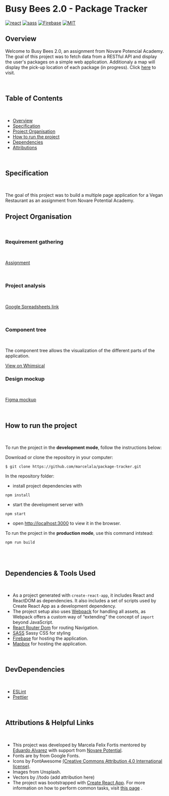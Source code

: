 # Busy Bees 2.0 - Package Tracker

[![react](https://img.shields.io/badge/React-20232A?style=for-the-badge&logo=react&logoColor=61DAFB)](https://reactjs.org/)
[![sass](https://img.shields.io/badge/Sass-CC6699?style=for-the-badge&logo=sass&logoColor=white)](https://sass-lang.com/)
[![Firebase](https://img.shields.io/badge/firebase-%23039BE5.svg?style=for-the-badge&logo=firebase)](https://firebase.google.com/)
[![MIT](https://camo.githubusercontent.com/3dbcfa4997505c80ef928681b291d33ecfac2dabf563eb742bb3e269a5af909c/68747470733a2f2f696d672e736869656c64732e696f2f6769746875622f6c6963656e73652f496c65726961796f2f6d61726b646f776e2d6261646765733f7374796c653d666f722d7468652d6261646765)](https://professionalprograms.mit.edu/?utm_source=google&utm_medium=cpc&utm_campaign=MIT_BRAND_PROTECTION&utm_medium=ppc&utm_term=massachusetts%20institute%20of%20technology%20mit&utm_campaign=MIT_BRAND_PROTECTION&utm_source=adwords&hsa_mt=e&hsa_src=g&hsa_tgt=kwd-325879874370&hsa_acc=2660252290&hsa_ad=406000382319&hsa_cam=8546883354&hsa_kw=massachusetts%20institute%20of%20technology%20mit&hsa_net=adwords&hsa_ver=3&hsa_grp=85551586934&gclid=CjwKCAjwr56IBhAvEiwA1fuqGvMJK9N0hVJ40ns4Qil_4byBgG-0AKpD5gEImBRlcJ1cmbHUsDzoohoCMK4QAvD_BwE)

## Overview

Welcome to Busy Bees 2.0, an assignment from Novare Potencial Academy. The goal of this project was to fetch data from a
RESTful API and display the user's packages on a simple web application. Additionaly a map will display the pick-up
location of each package (in progress). Click [here]() to visit.

<br/>

## Table of Contents

<br/>

- [Overview](#overview)
- [Specification](#specification)
- [Project Organisation](#project-organisation)
- [How to run the project](#how-to-run-the-project)
- [Dependencies](#dependencies-&-tools-used)
- [Attributions](#attributions-&-helpful-links)
  <br/>

<br/>

## Specification

<br/>

The goal of this project was to build a multiple page application for a Vegan Restaurant as an assignment from Novare
Potential Academy.
<br/>

## Project Organisation

<br/>

### Requirement gathering

<br/>

[Assignment]()

<br/>

### Project analysis

<br/>

[Google Spreadsheets link](https://docs.google.com/spreadsheets/d/1GK9bxZXX2TxtLVIdm4M9MF5fafqBIA3JiXMFXAztSyI/edit?usp=sharing)

<br/>

### Component tree

<br/>

The component tree allows the visualization of the different parts of the application.
<br/>

[View on Whimsical](https://whimsical.com/package-tracker-EbTKhEaZMLHGAAk9eCeGaD)
<br/>

### Design mockup

<br/>

[Figma mockup](https://www.figma.com/file/CUrkTTSzargAYudIgApGmL/BusyBees?node-id=1%3A7)

<br/>

## How to run the project

<br/>

To run the project in the **development mode**, follow the instructions below:

Download or clone the repository in your computer:

```
$ git clone https://github.com/marcelala/package-tracker.git
```

In the repository folder:

- install project dependencies with

```
npm install
```

- start the development server with

```
npm start
```

- open [http://localhost:3000](http://localhost:3000) to view it in the browser.

To run the project in the **production mode**, use this command intstead:

```
npm run build
```

<br/>

<br/>

## Dependencies & Tools Used

<br/>

- As a project generated with `create-react-app`, it includes React and ReactDOM as dependencies. It also includes a set
  of scripts used by Create React App as a development dependency.
- The project setup also uses [Webpack](https://webpack.js.org/) for handling all assets, as Webpack offers a custom way
  of “extending” the concept of `import` beyond JavaScript.
- [React Router Dom](https://www.npmjs.com/package/react-router-dom) for routing Navigation.
- [SASS](https://github.com/sass/sass) Sassy CSS for styling
- [Firebase](https://firebase.google.com/) for hosting the application.
- [Mapbox](https://firebase.google.com/) for hosting the application.

<br/>

## DevDependencies

<br/>

- [ESLint](https://eslint.org/)
- [Prettier](https://prettier.io/)

<br/>

## Attributions & Helpful Links

<br/>

- This project was developed by Marcela Felix Fortis mentored by [Eduardo Alvarez](https://github.com/elalienx) with
  support from [Novare Potential](https://www.novarepotential.com/).
- Fonts are by from Google Fonts.
- Icons by FontAwesome [(Creative Commons Attribution 4.0 International license)](https://fontawesome.com/license).
- Images from Unsplash.
- Vectors by //todo (add attribution here)
- The project was bootstrapped with [Create React App](https://github.com/facebookincubator/create-react-app). For more
  information on how to perform common tasks,
  visit [this page](https://github.com/facebookincubator/create-react-app/blob/master/packages/react-scripts/template/README.md)
  .
